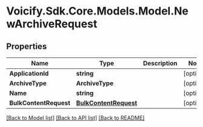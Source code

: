 # Voicify.Sdk.Core.Models.Model.NewArchiveRequest
## Properties

Name | Type | Description | Notes
------------ | ------------- | ------------- | -------------
**ApplicationId** | **string** |  | [optional] 
**ArchiveType** | **ArchiveType** |  | [optional] 
**Name** | **string** |  | [optional] 
**BulkContentRequest** | [**BulkContentRequest**](BulkContentRequest.md) |  | [optional] 

[[Back to Model list]](../README.md#documentation-for-models) [[Back to API list]](../README.md#documentation-for-api-endpoints) [[Back to README]](../README.md)

